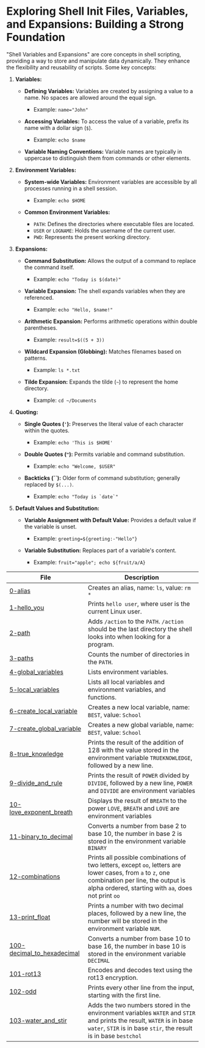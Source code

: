 # Exploring Shell Init Files, Variables, and Expansions: Building a Strong Foundation

"Shell Variables and Expansions" are core concepts in shell scripting, providing a way to store and manipulate data dynamically. They enhance the flexibility and reusability of scripts. Some key concepts:

1. **Variables:**
   - **Defining Variables:** Variables are created by assigning a value to a name. No spaces are allowed around the equal sign.
     - Example: `name="John"`

   - **Accessing Variables:** To access the value of a variable, prefix its name with a dollar sign (`$`).
     - Example: `echo $name`

   - **Variable Naming Conventions:** Variable names are typically in uppercase to distinguish them from commands or other elements.

2. **Environment Variables:**
   - **System-wide Variables:** Environment variables are accessible by all processes running in a shell session.
     - Example: `echo $HOME`

   - **Common Environment Variables:**
     - `PATH`: Defines the directories where executable files are located.
     - `USER` or `LOGNAME`: Holds the username of the current user.
     - `PWD`: Represents the present working directory.

3. **Expansions:**
   - **Command Substitution:** Allows the output of a command to replace the command itself.
     - Example: `echo "Today is $(date)"`

   - **Variable Expansion:** The shell expands variables when they are referenced.
     - Example: `echo "Hello, $name!"`

   - **Arithmetic Expansion:** Performs arithmetic operations within double parentheses.
     - Example: `result=$((5 + 3))`

   - **Wildcard Expansion (Globbing):** Matches filenames based on patterns.
     - Example: `ls *.txt`

   - **Tilde Expansion:** Expands the tilde (`~`) to represent the home directory.
     - Example: `cd ~/Documents`

4. **Quoting:**
   - **Single Quotes (`'`):** Preserves the literal value of each character within the quotes.
     - Example: `echo 'This is $HOME'`

   - **Double Quotes (`"`):** Permits variable and command substitution.
     - Example: `echo "Welcome, $USER"`

   - **Backticks (``):** Older form of command substitution; generally replaced by `$(...)`.
     - Example: ``echo "Today is `date`"``

5. **Default Values and Substitution:**
   - **Variable Assignment with Default Value:** Provides a default value if the variable is unset.
     - Example: `greeting=${greeting:-"Hello"}`

   - **Variable Substitution:** Replaces part of a variable's content.
     - Example: `fruit="apple"; echo ${fruit/a/A}`


| File      | Description |
|-----------|-----|
| [0-alias](https://github.com/Matsadura/alx-system_engineering-devops/blob/master/0x03-shell_variables_expansions/0-alias)     | Creates an alias, name: ``ls``, value: ``rm *``  |
| [1-hello_you](https://github.com/Matsadura/alx-system_engineering-devops/blob/master/0x03-shell_variables_expansions/1-hello_you)     | Prints ``hello user``, where user is the current Linux user.  |
| [2-path](https://github.com/Matsadura/alx-system_engineering-devops/blob/master/0x03-shell_variables_expansions/2-path)      | Adds ``/action`` to the ``PATH``. ``/action`` should be the last directory the shell looks into when looking for a program.  |
| [3-paths](https://github.com/Matsadura/alx-system_engineering-devops/blob/master/0x03-shell_variables_expansions/3-paths)     | Counts the number of directories in the ``PATH``.  |
| [4-global_variables](https://github.com/Matsadura/alx-system_engineering-devops/blob/master/0x03-shell_variables_expansions/4-global_variables)     | Lists environment variables.  |
| [5-local_variables](https://github.com/Matsadura/alx-system_engineering-devops/blob/master/0x03-shell_variables_expansions/5-local_variables)      | Lists all local variables and environment variables, and functions.  |
| [6-create_local_variable](https://github.com/Matsadura/alx-system_engineering-devops/blob/master/0x03-shell_variables_expansions/6-create_local_variable)     | Creates a new local variable, name: ``BEST``, value: ``School``  |
| [7-create_global_variable](https://github.com/Matsadura/alx-system_engineering-devops/blob/master/0x03-shell_variables_expansions/7-create_global_variable)     | Creates a new global variable, name: ``BEST``, value: ``School``  |
| [8-true_knowledge](https://github.com/Matsadura/alx-system_engineering-devops/blob/master/0x03-shell_variables_expansions/8-true_knowledge)     | Prints the result of the addition of 128 with the value stored in the environment variable ``TRUEKNOWLEDGE``, followed by a new line.  |
| [9-divide_and_rule](https://github.com/Matsadura/alx-system_engineering-devops/blob/master/0x03-shell_variables_expansions/9-divide_and_rule)      | Prints the result of ``POWER`` divided by ``DIVIDE``, followed by a new line, ``POWER`` and ``DIVIDE`` are environment variables  |
| [10-love_exponent_breath](https://github.com/Matsadura/alx-system_engineering-devops/blob/master/0x03-shell_variables_expansions/10-love_exponent_breath)      | Displays the result of ``BREATH`` to the power ``LOVE``, ``BREATH`` and ``LOVE`` are environment variables  |
| [11-binary_to_decimal](https://github.com/Matsadura/alx-system_engineering-devops/blob/master/0x03-shell_variables_expansions/11-binary_to_decimal)       | Converts a number from base 2 to base 10, the number in base 2 is stored in the environment variable ``BINARY``  |
| [12-combinations](https://github.com/Matsadura/alx-system_engineering-devops/blob/master/0x03-shell_variables_expansions/12-combinations)      | Prints all possible combinations of two letters, except ``oo``, letters are lower cases, from ``a`` to ``z``, one combination per line, the output ìs alpha ordered, starting with ``aa``, does not print ``oo``  |
| [13-print_float](https://github.com/Matsadura/alx-system_engineering-devops/blob/master/0x03-shell_variables_expansions/13-print_float)      | Prints a number with two decimal places, followed by a new line, the number will be stored in the environment variable ``NUM``.  |
| [100-decimal_to_hexadecimal](https://github.com/Matsadura/alx-system_engineering-devops/blob/master/0x03-shell_variables_expansions/100-decimal_to_hexadecimal)      | Converts a number from base 10 to base 16, the number in base 10 is stored in the environment variable ``DECIMAL``  |
| [101-rot13](https://github.com/Matsadura/alx-system_engineering-devops/blob/master/0x03-shell_variables_expansions/101-rot13)    | Encodes and decodes text using the rot13 encryption.  |
| [102-odd](https://github.com/Matsadura/alx-system_engineering-devops/blob/master/0x03-shell_variables_expansions/102-odd)     | Prints every other line from the input, starting with the first line.  |
| [103-water_and_stir](https://github.com/Matsadura/alx-system_engineering-devops/blob/master/0x03-shell_variables_expansions/103-water_and_stir)     | Adds the two numbers stored in the environment variables ``WATER`` and ``STIR`` and prints the result, ``WATER`` is in base ``water``, ``STIR`` is in base ``stir``, the result is in base ``bestchol``  |
